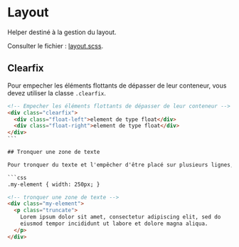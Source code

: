 # Layout

Helper destiné à la gestion du layout.

Consulter le fichier : [layout.scss](https://git.cross-systems.ch/wide-front/modulus/blob/develop/scss/helpers/layout.scss).


## Clearfix

Pour empecher les éléments flottants de dépasser de leur conteneur, vous devez utiliser la classe `.clearfix`. 

```html
<!-- Empecher les éléments flottants de dépasser de leur conteneur -->
<div class="clearfix">
  <div class="float-left">element de type float</div>
  <div class="float-right">element de type float</div>
</div>
``` 

## Tronquer une zone de texte

Pour tronquer du texte et l'empêcher d'être placé sur plusieurs lignes, vous devez utiliser la classe `.truncate`.

```css
.my-element { width: 250px; }
```

```html
<!-- tronquer une zone de texte -->
<div class="my-element">
  <p class="truncate">
    Lorem ipsum dolor sit amet, consectetur adipiscing elit, sed do 
    eiusmod tempor incididunt ut labore et dolore magna aliqua.
  </p>
</div>
```